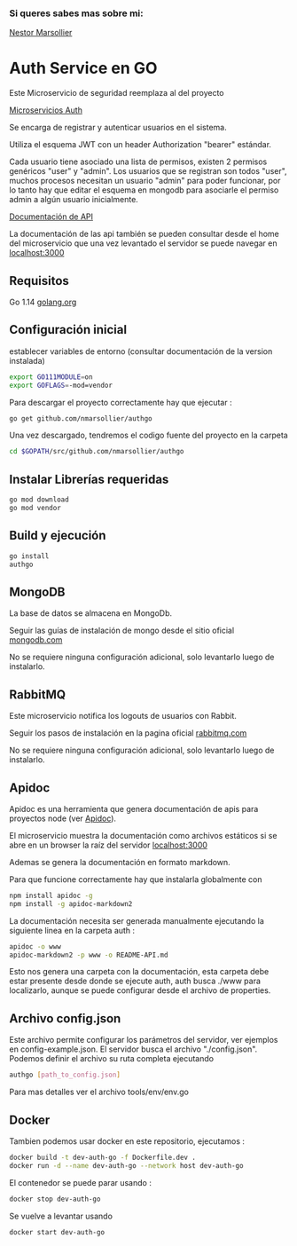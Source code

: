 ### Si queres sabes mas sobre mi:
[Nestor Marsollier](https://github.com/nmarsollier/profile)

# Auth Service en GO

Este Microservicio de seguridad reemplaza al del proyecto

[Microservicios Auth](https://github.com/nmarsollier/ecommerce)

Se encarga de registrar y autenticar usuarios en el sistema.

Utiliza el esquema JWT con un header Authorization "bearer" estándar.

Cada usuario tiene asociado una lista de permisos, existen 2 permisos genéricos "user" y "admin". Los usuarios que se registran son todos "user",  muchos procesos necesitan un usuario "admin" para poder funcionar, por lo tanto hay que editar el esquema en mongodb para asociarle el permiso admin a algún usuario inicialmente.

[Documentación de API](./README-API.md)

La documentación de las api también se pueden consultar desde el home del microservicio
que una vez levantado el servidor se puede navegar en [localhost:3000](http://localhost:3000/)

## Requisitos

Go 1.14  [golang.org](https://golang.org/doc/install)


## Configuración inicial

establecer variables de entorno (consultar documentación de la version instalada)

```bash
export GO111MODULE=on
export GOFLAGS=-mod=vendor
```

Para descargar el proyecto correctamente hay que ejecutar :

```bash
go get github.com/nmarsollier/authgo
```

Una vez descargado, tendremos el codigo fuente del proyecto en la carpeta

```bash
cd $GOPATH/src/github.com/nmarsollier/authgo
```

## Instalar Librerías requeridas


```bash
go mod download
go mod vendor
```

Build y ejecución
-

```bash
go install
authgo
```

## MongoDB

La base de datos se almacena en MongoDb.

Seguir las guías de instalación de mongo desde el sitio oficial [mongodb.com](https://www.mongodb.com/download-center#community)

No se requiere ninguna configuración adicional, solo levantarlo luego de instalarlo.

## RabbitMQ

Este microservicio notifica los logouts de usuarios con Rabbit.

Seguir los pasos de instalación en la pagina oficial [rabbitmq.com](https://www.rabbitmq.com/)

No se requiere ninguna configuración adicional, solo levantarlo luego de instalarlo.

## Apidoc

Apidoc es una herramienta que genera documentación de apis para proyectos node (ver [Apidoc](http://apidocjs.com/)).

El microservicio muestra la documentación como archivos estáticos si se abre en un browser la raíz del servidor [localhost:3000](http://localhost:3000/)

Ademas se genera la documentación en formato markdown.

Para que funcione correctamente hay que instalarla globalmente con

```bash
npm install apidoc -g
npm install -g apidoc-markdown2
```

La documentación necesita ser generada manualmente ejecutando la siguiente linea en la carpeta auth :

```bash
apidoc -o www
apidoc-markdown2 -p www -o README-API.md
```

Esto nos genera una carpeta con la documentación, esta carpeta debe estar presente desde donde se ejecute auth, auth busca ./www para localizarlo, aunque se puede configurar desde el archivo de properties.

## Archivo config.json

Este archivo permite configurar los parámetros del servidor, ver ejemplos en config-example.json.
El servidor busca el archivo "./config.json". Podemos definir el archivo su ruta completa ejecutando

```bash
authgo [path_to_config.json]
```

Para mas detalles ver el archivo tools/env/env.go


## Docker

Tambien podemos usar docker en este repositorio, ejecutamos :

```bash
docker build -t dev-auth-go -f Dockerfile.dev .
docker run -d --name dev-auth-go --network host dev-auth-go
```

El contenedor se puede parar usando :

```bash
docker stop dev-auth-go
```
Se vuelve a levantar usando 

```bash
docker start dev-auth-go 
```
